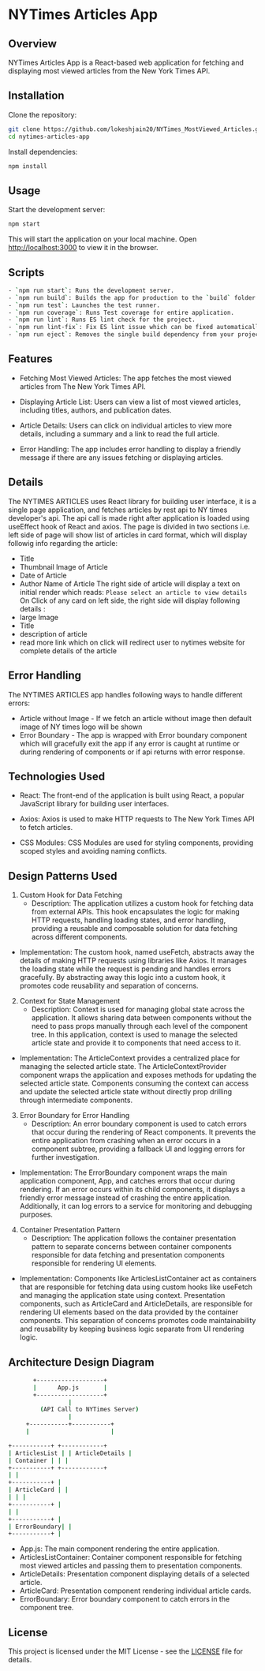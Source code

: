 # NYTimes Articles App

## Overview

NYTimes Articles App is a React-based web application for fetching and displaying most viewed articles from the New York Times API.

## Installation

Clone the repository:

```bash
git clone https://github.com/lokeshjain20/NYTimes_MostViewed_Articles.git
cd nytimes-articles-app
```

Install dependencies:

```bash
npm install
```

## Usage

Start the development server:

```bash
npm start
```

This will start the application on your local machine. Open [http://localhost:3000](http://localhost:3000) to view it in the browser.

## Scripts

```bash
- `npm run start`: Runs the development server.
- `npm run build`: Builds the app for production to the `build` folder.
- `npm run test`: Launches the test runner.
- `npm run coverage`: Runs Test coverage for entire application.
- `npm run lint`: Runs ES lint check for the project.
- `npm run lint-fix`: Fix ES lint issue which can be fixed automatically.
- `npm run eject`: Removes the single build dependency from your project.
```

## Features

- Fetching Most Viewed Articles: The app fetches the most viewed articles from The New York Times API.

- Displaying Article List: Users can view a list of most viewed articles, including titles, authors, and publication dates.

- Article Details: Users can click on individual articles to view more details, including a summary and a link to read the full article.

- Error Handling: The app includes error handling to display a friendly message if there are any issues fetching or displaying articles.

## Details

The NYTIMES ARTICLES uses React library for building user interface, it is a single page application, and fetches articles by rest api to NY times developer's api. The api call is made right after application is loaded using useEffect hook of React and axios. The page is divided in two sections i.e. left side of page will show list of articles in card format, which will display followig info regarding the article:

- Title
- Thumbnail Image of Article
- Date of Article
- Author Name of Article
  The right side of article will display a text on initial render which reads:
  `Please select an article to view details`
  On Click of any card on left side, the right side will display following details :
- large Image
- Title
- description of article
- read more link which on click will redirect user to nytimes website for complete details of the article

## Error Handling

The NYTIMES ARTICLES app handles following ways to handle different errors:

- Article without Image - If we fetch an article without image then default image of NY times logo will be shown
- Error Boundary - The app is wrapped with Error boundary component which will gracefully exit the app if any error is caught at runtime or during rendering of components or if api returns with error response.

## Technologies Used

- React: The front-end of the application is built using React, a popular JavaScript library for building user interfaces.

- Axios: Axios is used to make HTTP requests to The New York Times API to fetch articles.

- CSS Modules: CSS Modules are used for styling components, providing scoped styles and avoiding naming conflicts.

## Design Patterns Used

1. Custom Hook for Data Fetching
   - Description: The application utilizes a custom hook for fetching data from external APIs. This hook encapsulates the logic for making HTTP requests, handling loading states, and error handling, providing a reusable and composable solution for data fetching across different components.

- Implementation: The custom hook, named useFetch, abstracts away the details of making HTTP requests using libraries like Axios. It manages the loading state while the request is pending and handles errors gracefully. By abstracting away this logic into a custom hook, it promotes code reusability and separation of concerns.

2. Context for State Management
   - Description: Context is used for managing global state across the application. It allows sharing data between components without the need to pass props manually through each level of the component tree. In this application, context is used to manage the selected article state and provide it to components that need access to it.

- Implementation: The ArticleContext provides a centralized place for managing the selected article state. The ArticleContextProvider component wraps the application and exposes methods for updating the selected article state. Components consuming the context can access and update the selected article state without directly prop drilling through intermediate components.

3. Error Boundary for Error Handling
   - Description: An error boundary component is used to catch errors that occur during the rendering of React components. It prevents the entire application from crashing when an error occurs in a component subtree, providing a fallback UI and logging errors for further investigation.

- Implementation: The ErrorBoundary component wraps the main application component, App, and catches errors that occur during rendering. If an error occurs within its child components, it displays a friendly error message instead of crashing the entire application. Additionally, it can log errors to a service for monitoring and debugging purposes.

4. Container Presentation Pattern
   - Description: The application follows the container presentation pattern to separate concerns between container components responsible for data fetching and presentation components responsible for rendering UI elements.

- Implementation: Components like ArticlesListContainer act as containers that are responsible for fetching data using custom hooks like useFetch and managing the application state using context. Presentation components, such as ArticleCard and ArticleDetails, are responsible for rendering UI elements based on the data provided by the container components. This separation of concerns promotes code maintainability and reusability by keeping business logic separate from UI rendering logic.

## Architecture Design Diagram

```bash
       +-------------------+
       |      App.js       |
       +-------------------+
                 |
         (API Call to NYTimes Server)
                 |
     +-----------+-----------+
     |                       |

+-----------+ +------------+
| ArticlesList | | ArticleDetails |
| Container | | |
+-----------+ +------------+
| |
+-----------+ |
| ArticleCard | |
| | |
+-----------+ |
| |
+-----------+ |
| ErrorBoundary| |
+-----------+ |
```

- App.js: The main component rendering the entire application.
- ArticlesListContainer: Container component responsible for fetching most viewed articles and passing them to presentation components.
- ArticleDetails: Presentation component displaying details of a selected article.
- ArticleCard: Presentation component rendering individual article cards.
- ErrorBoundary: Error boundary component to catch errors in the component tree.

## License

This project is licensed under the MIT License - see the [LICENSE](LICENSE) file for details.
